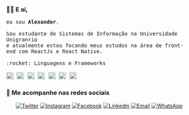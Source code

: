 ### 🤙🏾 E aí,



<p>
  <samp>
     eu sou <b>Alexander</b>.
    <br />
    <br />Sou estudante de Sistemas de Informação na Universidade Unigranrio
    <br />e atualmente estou focando meus estudos na área de front-end com ReactJs e React Native.
    <br />
    <br/>
    :rocket: Linguagens e Frameworks
    <br />
    <br />
    <img height="20" src="https://upload.wikimedia.org/wikipedia/commons/thumb/9/99/Unofficial_JavaScript_logo_2.svg/1200px-Unofficial_JavaScript_logo_2.svg.png">
    <img height="20" src="https://www.pinclipart.com/picdir/big/53-534873_vector-steam-java-developer-java-icon-png-clipart.png">
    <img height="20" src="https://upload.wikimedia.org/wikipedia/commons/thumb/a/a7/React-icon.svg/1280px-React-icon.svg.png">
    <img height="20" src="https://www.seekpng.com/png/full/385-3852777_ionic-icon-png.png">
    <img height="20" src="https://cdn.freebiesupply.com/logos/large/2x/nodejs-icon-logo-png-transparent.png">
    <img height="20" src="https://logodownload.org/wp-content/uploads/2016/10/html5-logo.png">
    <img height="20" src="https://logodownload.org/wp-content/uploads/2017/04/css-3-logo.png">
  </samp>
</p>

### 📱 Me acompanhe nas redes sociais

<p align="center">

   <a href="https://twitter.com/ialexanderbrito" target="_blank" > 
     <img alt="Twitter" src="https://img.shields.io/badge/-Twitter-9cf?style=flat-square&logo=Twitter&logoColor=white"></a> 
  
  <a href="https://instagram.com/ialexanderbrito" target="_blank" >
    <img alt="Instagram" src="https://img.shields.io/badge/-Instagram-ff2b8e?style=flat-square&logo=Instagram&logoColor=white"></a> 
  
  <a href="https://facebook.com/ialexanderbrito" target="_blank" >
    <img alt="Facebook" src="https://img.shields.io/badge/-Facebook-blue?style=flat-square&logo=Facebook&logoColor=white"></a> 

  <a href="https://www.linkedin.com/in/ialexanderbrito/" target="_blank" >
    <img alt="Linkedin" src="https://img.shields.io/badge/-Linkedin-blue?style=flat-square&logo=Linkedin&logoColor=white"></a> 
  
  <a href="mailto:ialexanderbrito@gmail.com" target="_blank" >
    <img alt="Email" src="https://img.shields.io/badge/-Email-c14438?style=flat-square&logo=Gmail&logoColor=white"></a> 
  
  <a href="https://api.whatsapp.com/send?phone=5521979434402" target="_blank" >
    <img alt="WhatsApp" src="https://img.shields.io/badge/-WhatsApp-brightgreen?style=flat-square&logo=WhatsApp&logoColor=white"></a>
</p>

